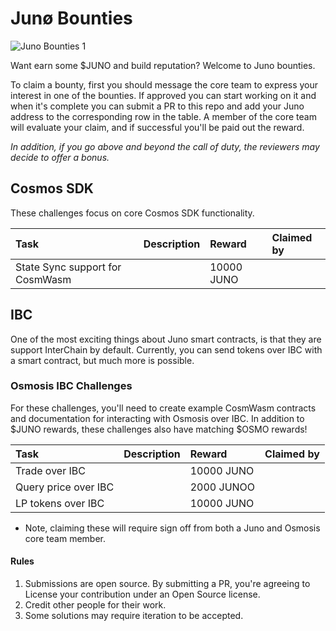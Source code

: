 # Junø Bounties

![Juno Bounties 1](https://user-images.githubusercontent.com/79812965/142215575-14f73bb6-cb9c-492c-92e5-47dde2d31133.png)



Want earn some $JUNO and build reputation? Welcome to Juno bounties. 

To claim a bounty, first you should message the core team to express your interest in one of the bounties. If approved you can start working on it and when it's complete you can submit a PR to this repo and add your Juno address to the corresponding row in the table. A member of the core team will evaluate your claim, and if successful you'll be paid out the reward.

_In addition, if you go above and beyond the call of duty, the reviewers may decide to offer a bonus._

## Cosmos SDK
These challenges focus on core Cosmos SDK functionality.


| Task                            | Description | Reward     | Claimed by |
|:--------------------------------|:------------|:-----------|:-----------|
| State Sync support for CosmWasm |             | 10000 JUNO |            |

## IBC
One of the most exciting things about Juno smart contracts, is that they are support InterChain by default. Currently, you can send tokens over IBC with a smart contract, but much more is possible. 

### Osmosis IBC Challenges

For these challenges, you'll need to create example CosmWasm contracts and documentation for interacting with Osmosis over IBC. In addition to $JUNO rewards, these challenges also have matching $OSMO rewards!

| Task                 | Description | Reward     | Claimed by |
|:---------------------|:------------|:-----------|:-----------|
| Trade over IBC       |             | 10000 JUNO |            |
| Query price over IBC |             | 2000 JUNOO |            |
| LP tokens over IBC   |             | 10000 JUNO |            |

* Note, claiming these will require sign off from both a Juno and Osmosis core team member.

#### Rules
1. Submissions are open source. By submitting a PR, you're agreeing to License your contribution under an Open Source license.
2. Credit other people for their work.
3. Some solutions may require iteration to be accepted.
